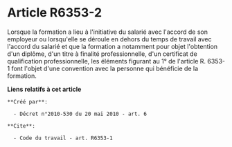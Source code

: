 # Article R6353-2

Lorsque la formation a lieu à l'initiative du salarié avec l'accord de son employeur ou lorsqu'elle se déroule en dehors du
temps de travail avec l'accord du salarié et que la formation a notamment pour objet l'obtention d'un diplôme, d'un titre à
finalité professionnelle, d'un certificat de qualification professionnelle, les éléments figurant au 1° de l'article R.
6353-1 font l'objet d'une convention avec la personne qui bénéficie de la formation.

**Liens relatifs à cet article**

	**Créé par**:

	  - Décret n°2010-530 du 20 mai 2010 - art. 6

	**Cite**:

	  - Code du travail - art. R6353-1
